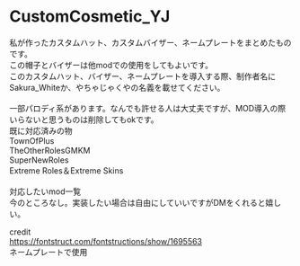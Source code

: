 # CustomCosmetic_YJ<br>
私が作ったカスタムハット、カスタムバイザー、ネームプレートをまとめたものです。<br>
この帽子とバイザーは他modでの使用をしてもよいです。<br>
このカスタムハット、バイザー、ネームプレートを導入する際、制作者名にSakura_Whiteか、やちゃじゃくやの名義を載せてください。<br>
<br>
一部パロディ系があります。なんでも許せる人は大丈夫ですが、MOD導入の際いらないと思うものは削除してもokです。
<br>
既に対応済みの物<br>
TownOfPlus<br>
TheOtherRolesGMKM<br>
SuperNewRoles<br>
Extreme Roles＆Extreme Skins<br>
<br>
対応したいmod一覧<br>
今のところなし。実装したい場合は自由にしていいですがDMをくれると嬉しい。

credit<br>
https://fontstruct.com/fontstructions/show/1695563<br>
ネームプレートで使用
